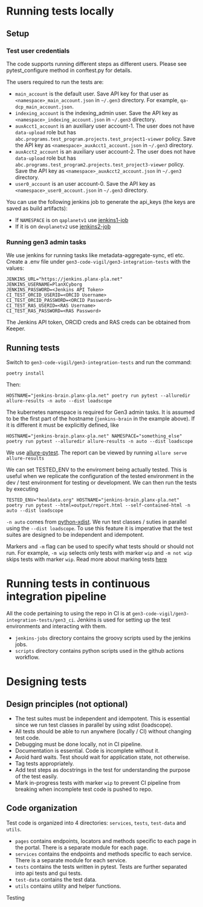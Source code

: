 # Running tests locally

## Setup

### Test user credentials
The code supports running different steps as different users. Please see pytest_configure method in conftest.py for details.

The users required to run the tests are:
- `main_account` is the default user. Save API key for that user as `<namespace>_main_account.json` in `~/.gen3` directory. For example, `qa-dcp_main_account.json`.
- `indexing_account` is the indexing_admin user. Save the API key as `<namespace>_indexing_account.json` in `~/.gen3` directory.
- `auxAcct1_account` is an auxiliary user account-1. The user does not have `data-upload` role but has `abc.programs.test_program.projects.test_project1-viewer` policy. Save the API key as `<namespace>_auxAcct1_account.json` in `~/.gen3` directory.
- `auxAcct2_account` is an auxiliary user account-2. The user does not have `data-upload` role but has `abc.programs.test_program2.projects.test_project3-viewer` policy. Save the API key as `<namespace>_auxAcct2_account.json` in `~/.gen3` directory.
- `user0_account` is an user account-0. Save the API key as `<namespace>_user0_account.json` in `~/.gen3` directory.

You can use the following jenkins job to generate the api_keys (the keys are saved as build artifacts):
- If `NAMESPACE` is on `qaplanetv1` use [jenkins1-job](https://jenkins.planx-pla.net/view/CI%20Jobs/job/generate-api-keys/)
- If it is on `devplanetv2` use [jenkins2-job](https://jenkins2.planx-pla.net/job/generate-api-keys/)

### Running gen3 admin tasks
We use jenkins for running tasks like metadata-aggregate-sync, etl etc.
Create a .env file under `gen3-code-vigil/gen3-integration-tests` with the values:

```
JENKINS_URL="https://jenkins.planx-pla.net"
JENKINS_USERNAME=PlanXCyborg
JENKINS_PASSWORD=<Jenkins API Token>
CI_TEST_ORCID_USERID=<ORCID Username>
CI_TEST_ORCID_PASSWORD=<ORCID Password>
CI_TEST_RAS_USERID=<RAS Username>
CI_TEST_RAS_PASSWORD=<RAS Password>
```
The Jenkins API token, ORCID creds and RAS creds can be obtained from Keeper.

## Running tests
Switch to `gen3-code-vigil/gen3-integration-tests` and run the command:
```
poetry install
```
Then:
```
HOSTNAME="jenkins-brain.planx-pla.net" poetry run pytest --alluredir allure-results -n auto --dist loadscope
```
The kubernetes namespace is required for Gen3 admin tasks. It is assumed to be the first part of the hostname (`jenkins-brain` in the example above).
If it is different it must be explicitly defined, like
```
HOSTNAME="jenkins-brain.planx-pla.net" NAMESPACE="something_else" poetry run pytest --alluredir allure-results -n auto --dist loadscope
```

We use [allure-pytest](https://pypi.org/project/allure-pytest/). The report can be viewed by running `allure serve allure-results`

We can set TESTED_ENV to the enviroment being actually tested. This is useful when we replicate the configuration of the tested environment in the dev / test environment for testing or development. We can then run the tests by executing
```
TESTED_ENV="healdata.org" HOSTNAME="jenkins-brain.planx-pla.net" poetry run pytest --html=output/report.html --self-contained-html -n auto --dist loadscope
```

`-n auto` comes from [python-xdist](https://pypi.org/project/pytest-xdist/). We run test classes / suties in parallel using the `--dist loadscope`. To use this feature it is imperative that the test suites are designed to be independent and idempotent.

Markers and `-m` flag can be used to specify what tests should or should not run. For example, `-m wip` selects only tests with marker `wip` and `-m not wip` skips tests with marker `wip`. Read more about marking tests [here](https://docs.pytest.org/en/7.1.x/example/markers.html)

# Running tests in continuous integration pipeline
All the code pertaining to using the repo in CI is at `gen3-code-vigil/gen3-integration-tests/gen3_ci`. Jenkins is used for setting up the test environments and interacting with them.
- `jenkins-jobs` directory contains the groovy scripts used by the jenkins jobs.
- `scripts` directory contains python scripts used in the github actions workflow.

# Designing tests

## Design principles (not optional)
- The test suites must be independent and idempotent. This is essential since we run test classes in parallel by using xdist (loadscope).
- All tests should be able to run anywhere (locally / CI) without changing test code.
- Debugging must be done locally, not in CI pipeline.
- Documentation is essential. Code is incomplete without it.
- Avoid hard waits. Test should wait for application state, not otherwise.
- Tag tests appropriately.
- Add test steps as docstrings in the test for understanding the purpose of the test easily.
- Mark in-progress tests with marker `wip` to prevent CI pipeline from breaking when incomplete test code is pushed to repo.

## Code organization
Test code is organized into 4 directories:  `services`, `tests`, `test-data` and `utils`.
- `pages` contains endpoints, locators and methods specific to each page in the portal. There is a separate module for each page.
- `services` contains the endpoints and methods specific to each service. There is a separate module for each service.
- `tests` contains the tests written in pytest. Tests are further separated into api tests and gui tests.
- `test-data` contains the test data.
- `utils` contains utility and helper functions.

Testing
